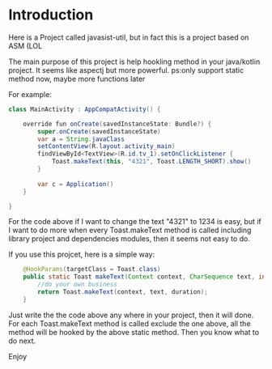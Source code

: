 # Introduction
Here is a Project called javasist-util, but in fact this is a project based on ASM (LOL

The main purpose of this project is help hookling method in your java/kotlin project. It seems like aspectj but more powerful.
ps:only support static method now, maybe more functions later

For example:

```java
class MainActivity : AppCompatActivity() {

    override fun onCreate(savedInstanceState: Bundle?) {
        super.onCreate(savedInstanceState)
        var a = String.javaClass
        setContentView(R.layout.activity_main)
        findViewById<TextView>(R.id.tv_1).setOnClickListener {
            Toast.makeText(this, "4321", Toast.LENGTH_SHORT).show()
        }
        
        var c = Application()
    }

}
```

For the code above if I want to change the text "4321" to 1234 is easy, but if I want to do more when every Toast.makeText method is called including library project and dependencies modules, then it seems not easy to do.

If you use this projcet, here is a simple way:

```java 
    @HookParams(targetClass = Toast.class)
    public static Toast makeText(Context context, CharSequence text, int duration) {
        //do your own business
        return Toast.makeText(context, text, duration);
    }
```

Just write the the code above any where in your project, then it will done.
For each Toast.makeText method is called exclude the one above, all the method will be hooked by the above static method. Then you know what to do next.

Enjoy

